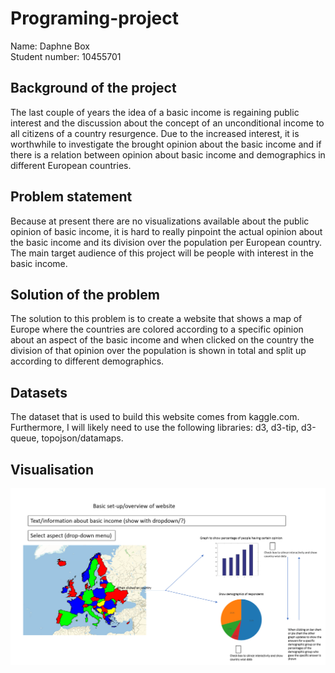 # Programing-project
Name: Daphne Box  
Student number: 10455701

## Background of the project
The last couple of years the idea of a basic income is regaining public interest and the discussion about the concept of an unconditional income to all citizens of a country resurgence.
Due to the increased interest, it is worthwhile to investigate the brought opinion about the basic income and if there is a relation between opinion about basic income and demographics in different European countries.

## Problem statement
Because at present there are no visualizations available about the public opinion of basic income, it is hard to really pinpoint the actual opinion about the basic income and its division over the population per European country. The main target audience of this project will be people with interest in the basic income. 

## Solution of the problem
The solution to this problem is to create a website that shows a map of Europe where the countries are colored according to a specific opinion about an aspect of the basic income and when clicked on the country the division of that opinion over the population is shown in total and split up according to different demographics.

## Datasets
The dataset that is used to build this website comes from kaggle.com.
Furthermore, I will likely need to use the following libraries: d3, d3-tip, d3-queue, topojson/datamaps.  

## Visualisation
![](doc/basic_idea_webpage.png)

